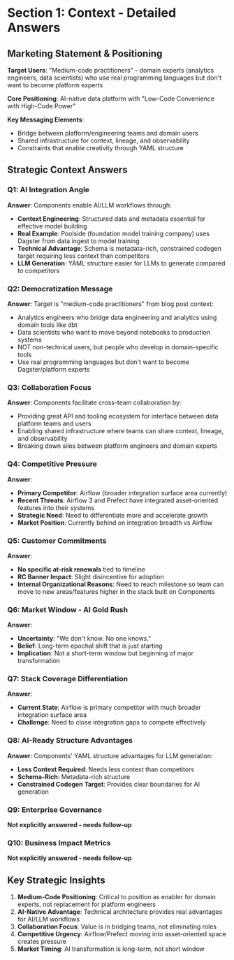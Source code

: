 # Section 1: Context - Detailed Answers

## Marketing Statement & Positioning

**Target Users**: "Medium-code practitioners" - domain experts (analytics engineers, data scientists) who use real programming languages but don't want to become platform experts

**Core Positioning**: AI-native data platform with "Low-Code Convenience with High-Code Power"

**Key Messaging Elements**:

- Bridge between platform/engineering teams and domain users
- Shared infrastructure for context, lineage, and observability
- Constraints that enable creativity through YAML structure

## Strategic Context Answers

### Q1: AI Integration Angle

**Answer**: Components enable AI/LLM workflows through:

- **Context Engineering**: Structured data and metadata essential for effective model building
- **Real Example**: Poolside (foundation model training company) uses Dagster from data ingest to model training
- **Technical Advantage**: Schema is metadata-rich, constrained codegen target requiring less context than competitors
- **LLM Generation**: YAML structure easier for LLMs to generate compared to competitors

### Q2: Democratization Message

**Answer**: Target is "medium-code practitioners" from blog post context:

- Analytics engineers who bridge data engineering and analytics using domain tools like dbt
- Data scientists who want to move beyond notebooks to production systems
- NOT non-technical users, but people who develop in domain-specific tools
- Use real programming languages but don't want to become Dagster/platform experts

### Q3: Collaboration Focus

**Answer**: Components facilitate cross-team collaboration by:

- Providing great API and tooling ecosystem for interface between data platform teams and users
- Enabling shared infrastructure where teams can share context, lineage, and observability
- Breaking down silos between platform engineers and domain experts

### Q4: Competitive Pressure

**Answer**:

- **Primary Competitor**: Airflow (broader integration surface area currently)
- **Recent Threats**: Airflow 3 and Prefect have integrated asset-oriented features into their systems
- **Strategic Need**: Need to differentiate more and accelerate growth
- **Market Position**: Currently behind on integration breadth vs Airflow

### Q5: Customer Commitments

**Answer**:

- **No specific at-risk renewals** tied to timeline
- **RC Banner Impact**: Slight disincentive for adoption
- **Internal Organizational Reasons**: Need to reach milestone so team can move to new areas/features higher in the stack built on Components

### Q6: Market Window - AI Gold Rush

**Answer**:

- **Uncertainty**: "We don't know. No one knows."
- **Belief**: Long-term epochal shift that is just starting
- **Implication**: Not a short-term window but beginning of major transformation

### Q7: Stack Coverage Differentiation

**Answer**:

- **Current State**: Airflow is primary competitor with much broader integration surface area
- **Challenge**: Need to close integration gaps to compete effectively

### Q8: AI-Ready Structure Advantages

**Answer**: Components' YAML structure advantages for LLM generation:

- **Less Context Required**: Needs less context than competitors
- **Schema-Rich**: Metadata-rich structure
- **Constrained Codegen Target**: Provides clear boundaries for AI generation

### Q9: Enterprise Governance

**Not explicitly answered - needs follow-up**

### Q10: Business Impact Metrics

**Not explicitly answered - needs follow-up**

## Key Strategic Insights

1. **Medium-Code Positioning**: Critical to position as enabler for domain experts, not replacement for platform engineers
2. **AI-Native Advantage**: Technical architecture provides real advantages for AI/LLM workflows
3. **Collaboration Focus**: Value is in bridging teams, not eliminating roles
4. **Competitive Urgency**: Airflow/Prefect moving into asset-oriented space creates pressure
5. **Market Timing**: AI transformation is long-term, not short window
